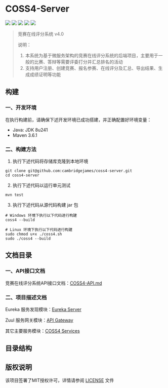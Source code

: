 # COSS4-Server

![](https://img.shields.io/github/languages/code-size/cambridgejames/coss4-server)
![](https://img.shields.io/github/issues/cambridgejames/coss4-server)
![](https://img.shields.io/github/downloads/cambridgejames/coss4-server/total)
![](https://img.shields.io/github/v/tag/cambridgejames/coss4-server)
![](https://img.shields.io/github/license/cambridgejames/coss4-server)

> 竞赛在线评分系统 v4.0
>
> 说明：
>
> 1. 本系统为基于微服务架构的竞赛在线评分系统的后端项目，主要用于一般的比赛、答辩等需要评委打分并汇总排名的活动
> 2. 支持用户注册、创建竞赛、报名参赛、在线评分及汇总、导出结果、生成成绩证明等功能

## 构建

### 一、开发环境

在执行构建前，请确保下述开发环境已成功搭建，并正确配置好环境变量：

- Java: JDK 8u241
- Maven 3.6.1

### 二、构建方法

1. 执行下述代码将存储库克隆到本地环境
```lang=shell
git clone git@github.com:cambridgejames/coss4-server.git
cd coss4-server
```

2. 执行下述代码以运行单元测试
```
mvn test
```
   
3. 执行下述代码从源代码构建 jar 包
```lang=shell
# Windows 环境下执行以下代码进行构建
coss4 --build

# Linux 环境下执行以下代码进行构建
sudo chmod u+x ./coss4.sh
sudo ./coss4 --build
```

## 文档目录

### 一、API接口文档

竞赛在线评分系统API接口文档：[COSS4-API.md](./COSS4-API.md)

### 二、项目描述文档

Eureka 服务发现模块：[Eureka Server](./eureka-server/README.md)

Zuul 服务网关模块：[API Gateway](./coss4-api-gateway/README.md)

其它主要服务模块：[COSS4 Services](./coss4-services/README.md)

## 目录结构

## 版权说明

该项目签署了MIT授权许可，详情请参阅 [LICENSE](./LICENSE) 文件
